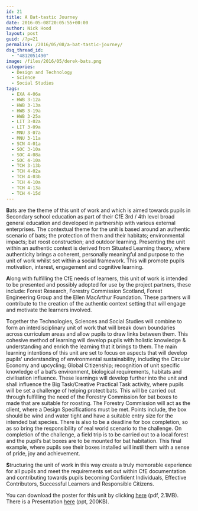 ```yaml
---
id: 21
title: A Bat-tastic Journey
date: 2016-05-08T20:05:55+00:00
author: Nick Hood
layout: post
guid: /?p=21
permalink: /2016/05/08/a-bat-tastic-journey/
dsq_thread_id:
  - "4812051490"
image: /files/2016/05/derek-bats.png
categories:
  - Design and Technology
  - Science
  - Social Studies
tags:
  - EXA 4-06a
  - HWB 3-12a
  - HWB 3-13a
  - HWB 3-19a
  - HWB 3-25a
  - LIT 3-02a
  - LIT 3-09a
  - MNU 3-07a
  - MNU 3-11a
  - SCN 4-01a
  - SOC 3-10a
  - SOC 4-08a
  - SOC 4-10a
  - TCH 3-13b
  - TCH 4-02a
  - TCH 4-03b
  - TCH 4-10a
  - TCH 4-13a
  - TCH 4-15d
---
```

<strong>B</strong>ats are the theme of this unit of work and which is aimed towards pupils in Secondary school education as part of their CfE 3rd / 4th level broad general education and developed in partnership with various external enterprises. The contextual theme for the unit is based around an authentic scenario of bats; the protection of them and their habitats; environmental impacts; bat roost construction; and outdoor learning.
Presenting the unit within an authentic context is derived from Situated Learning theory, where authenticity brings a coherent, personally meaningful and purpose to the unit of work whilst set within a social framework. This will promote pupils motivation, interest, engagement and cognitive learning.<!--more-->

<strong>A</strong>long with fulfilling the CfE needs of learners, this unit of work is intended to be presented and possibly adopted for use by the
project partners, these include: Forest Research, Forestry Commission Scotland, Forest Engineering Group and the Ellen MacArthur Foundation. These partners will contribute to the creation of the authentic context setting that will engage and motivate the learners involved.

<strong>T</strong>ogether the Technologies, Sciences and Social Studies will combine to form an interdisciplinary unit of work that will break down boundaries across curriculum areas and allow pupils to draw links between them. This cohesive method of learning will develop pupils with holistic knowledge &amp; understanding and enrich the learning that it brings to them. The main learning intentions of this unit are set to focus on aspects that will develop pupils' understanding of environmental sustainability, including the Circular Economy and upcycling; Global Citizenship; recognition of unit specific knowledge of a bat’s environment, biological requirements, habitats and civilisation influence. These learnings will develop further into the unit and shall influence the Big Task/Creative Practical Task activity, where pupils will be set a challenge of helping protect bats. This will be carried out through fulfilling the need of the Forestry Commission for bat boxes to made that are suitable for roosting. The Forestry Commission will act as the client, where a Design Specifications must be met. Points include, the box should be wind and water tight and have a suitable entry size for the intended bat species. There is also to be a deadline for box completion, so as so bring the responsibility of real world scenario to the challenge. On completion of the challenge, a field trip is to be carried out to a local forest and the pupil’s bat boxes are to be mounted for bat habitation. This final example, where pupils see their boxes installed will instil them with a sense of pride, joy and achievement.

<strong>S</strong>tructuring the unit of work in this way create a truly memorable experience for all pupils and meet the requirements set out within
CfE documentation and contributing towards pupils becoming Confident Individuals, Effective Contributors, Successful Learners and Responsible Citizens.

You can download the poster for this unit by clicking <a href="/files/2016/05/derek-bats.pdf">here</a> (pdf, 2.1MB). There is a Presentation <a href="/files/2016/05/CP2-PresentationDerek-Bats.ppt">here</a> (ppt, 200KB).
